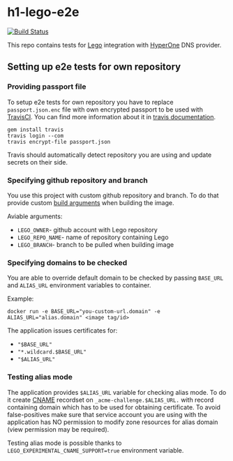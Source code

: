 # h1-lego-e2e

[![Build Status](https://travis-ci.com/hyperonecom/h1-lego-e2e.svg?branch=master)](https://travis-ci.com/hyperonecom/h1-lego-e2e)

This repo contains tests for [Lego](https://github.com/go-acme/lego) integration
with [HyperOne](https://www.hyperone.com/) DNS provider.

## Setting up e2e tests for own repository

### Providing passport file

To setup e2e tests for own repository you have to replace `passport.json.enc` file
with own encrypted passport to be used with [TravisCI](https://travis-ci.com).
You can find more information about it in [travis documentation](https://docs.travis-ci.com/user/encrypting-files/).

```shell
gem install travis
travis login --com
travis encrypt-file passport.json
```

Travis should automatically detect repository you are using and update secrets on their side.

### Specifying github repository and branch

You use this project with custom github repository and branch.
To do that provide custom [build arguments](https://docs.docker.com/engine/reference/commandline/build/#options)
when building the image.

Aviable arguments:

- `LEGO_OWNER`- github account with Lego repository
- `LEGO_REPO_NAME`- name of repository containing Lego
- `LEGO_BRANCH`- branch to be pulled when building image

### Specifying domains to be checked

You are able to override default domain to be checked by passing
`BASE_URL` and `ALIAS_URL` environment variables to container.

Example:

```shell
docker run -e BASE_URL="you-custom-url.domain" -e ALIAS_URL="alias.domain" <image tag/id>
```

The application issues certificates for:

- `"$BASE_URL"`
- `"*.wildcard.$BASE_URL"`
- `"$ALIAS_URL"`

### Testing alias mode

The application provides `$ALIAS_URL` variable for checking alias mode.
To do it create [CNAME](https://en.wikipedia.org/wiki/CNAME_record) recordset on `_acme-challenge.$ALIAS_URL.`
with record containing domain which has to be used for obtaining certificate.
To avoid false-positives make sure that service account you are using with the application has NO permission
to modify zone resources for alias domain (view permission may be required).

Testing alias mode is possible thanks to `LEGO_EXPERIMENTAL_CNAME_SUPPORT=true` environment variable.
